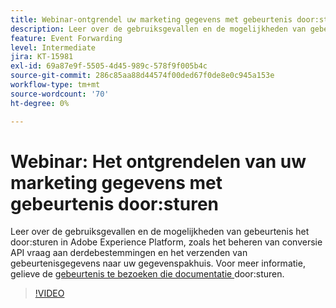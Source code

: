 ```yaml
---
title: Webinar-ontgrendel uw marketing gegevens met gebeurtenis door:sturen
description: Leer over de gebruiksgevallen en de mogelijkheden van gebeurtenis het door:sturen in Adobe Experience Platform.
feature: Event Forwarding
level: Intermediate
jira: KT-15981
exl-id: 69a87e9f-5505-4d45-989c-578f9f005b4c
source-git-commit: 286c85aa88d44574f00ded67f0de8e0c945a153e
workflow-type: tm+mt
source-wordcount: '70'
ht-degree: 0%

---
```


# Webinar: Het ontgrendelen van uw marketing gegevens met gebeurtenis door:sturen

Leer over de gebruiksgevallen en de mogelijkheden van gebeurtenis het door:sturen in Adobe Experience Platform, zoals het beheren van conversie API vraag aan derdebestemmingen en het verzenden van gebeurtenisgegevens naar uw gegevenspakhuis. Voor meer informatie, gelieve de [ gebeurtenis te bezoeken die documentatie ](https://experienceleague.adobe.com/docs/experience-platform/tags/event-forwarding/overview.html?lang=nl-NL) door:sturen.

>[!VIDEO](https://video.tv.adobe.com/v/3456501?learn=on&enablevpops&captions=dut)
